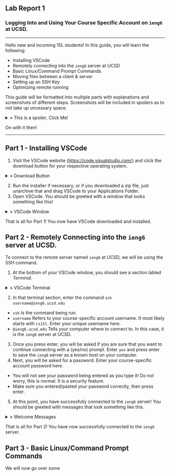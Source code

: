 ## Lab Report 1
### Logging Into and Using Your Course Specific Account on ```ieng6``` at UCSD.
---

Hello new and incoming 15L students! In this guide, you will learn the following:
- Installing VSCode
- Remotely connecting into the ```ieng6``` server at UCSD
- Basic Linux/Command Prompt Commands
- Moving files between a client & server
- Setting up an SSH Key
- Optimizing remote running

This guide will be formatted into multiple parts with explanations and screenshots of different steps. Screenshots will be included in spoilers as to not take up uncessary space. 
<details>
  <summary>» This is a spoiler, Click Me!</summary>
  This is the inside of a spoiler where images will be located!
  </details>

On with it then!

---

## Part 1 - Installing VSCode
1. Visit the VSCode website [(https://code.visualstudio.com/)](https://code.visualstudio.com/) and click the download button for your respective operating system.
<details>
  <summary>» Download Button</summary>
  
  <img src="lab1images/vscodedownloadbutton.png" alt="VSCode Download Button">
  
</details>  

2. Run the installer if necessary, or if you downloaded a zip file, just unarchive that and drag VSCode to your Applications Folder.
3. Open VSCode. You should be greeted with a window that looks something like this!
<details>
  <summary>» VSCode Window</summary>
  
  <img src="lab1images/vscodewindow.png" alt="VSCode Window">
  
  </details>  

That is all for Part 1! You now have VSCode downloaded and installed.

## Part 2 - Remotely Connecting into the ```ieng6``` server at UCSD.
To connect to the remote server named ```ieng6``` at UCSD, we will be using the SSH command.

1. At the bottom of your VSCode window, you should see a section labled *Terminal*.
<details>
  <summary>» VSCode Terminal</summary>
  
  <img src="lab1images/vscodeterminal.png" alt="VSCode Terminal">
  
</details>  

2. In that terminal section, enter the command ```ssh username@ieng6.ucsd.edu```
  - ```ssh``` Is the command being run.
  - ```username``` Refers to your course-specific account username. It most likely starts with ``cs15l``. Enter your unique username here.
  - ```@ieng6.ucsd.edu``` Tells your computer where to connect to. In this case, it is the ```ieng6``` server at UCSD.
3. Once you press enter, you will be asked if you are sure that you want to continue connecting with a (yes/no) prompt. Enter ```yes``` and press enter to save the ```ieng6``` server as a known host on your computer.
4. Next, you will be asked for a password. Enter your course-specific account password here.
  - You will not see your password being entered as you type it! Do not worry, this is normal. It is a security feature.
  - Make sure you entered/pasted your password correctly, then press enter.
5. At this point, you have successfully connected to the ```ieng6``` server! You should be greeted with messages that look something like this.

<details>
  <summary>» Welcome Messages</summary>
  
  <img src="lab1images/welcomemessages.png" alt="Welcome Messages">
  
</details>  
  
That is all for Part 2! You have now successfully connected to the ```ieng6``` server.

## Part 3 - Basic Linux/Command Prompt Commands
We will now go over some 
